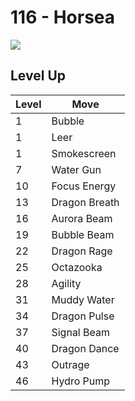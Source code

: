 # 116 - Horsea
![][116]

## Level Up

Level | Move
---   | ---
  1   | Bubble
  1   | Leer
  1   | Smokescreen
  7   | Water Gun
 10   | Focus Energy
 13   | Dragon Breath
 16   | Aurora Beam
 19   | Bubble Beam
 22   | Dragon Rage
 25   | Octazooka
 28   | Agility
 31   | Muddy Water
 34   | Dragon Pulse
 37   | Signal Beam
 40   | Dragon Dance
 43   | Outrage
 46   | Hydro Pump



[116]: ../img/pokemon/116.png
